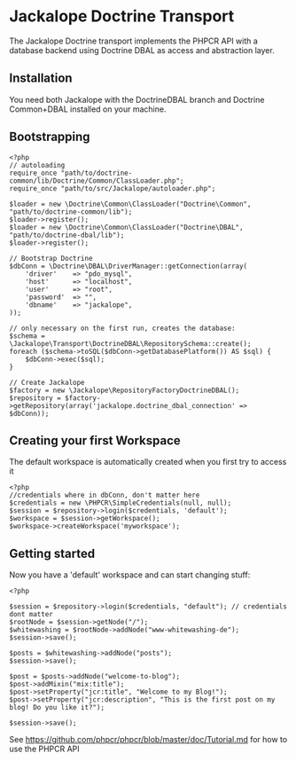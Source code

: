 # Jackalope Doctrine Transport

The Jackalope Doctrine transport implements the PHPCR API with a database backend using Doctrine DBAL as access and abstraction layer.

## Installation

You need both Jackalope with the DoctrineDBAL branch and Doctrine Common+DBAL installed on your machine.

## Bootstrapping

    <?php
    // autoloading
    require_once "path/to/doctrine-common/lib/Doctrine/Common/ClassLoader.php";
    require_once "path/to/src/Jackalope/autoloader.php";

    $loader = new \Doctrine\Common\ClassLoader("Doctrine\Common", "path/to/doctrine-common/lib");
    $loader->register();
    $loader = new \Doctrine\Common\ClassLoader("Doctrine\DBAL", "path/to/doctrine-dbal/lib");
    $loader->register();

    // Bootstrap Doctrine
    $dbConn = \Doctrine\DBAL\DriverManager::getConnection(array(
        'driver'    => "pdo_mysql",
        'host'      => "localhost",
        'user'      => "root",
        'password'  => "",
        'dbname'    => "jackalope",
    ));

    // only necessary on the first run, creates the database:
    $schema = \Jackalope\Transport\DoctrineDBAL\RepositorySchema::create();
    foreach ($schema->toSQL($dbConn->getDatabasePlatform()) AS $sql) {
        $dbConn->exec($sql);
    }

    // Create Jackalope
    $factory = new \Jackalope\RepositoryFactoryDoctrineDBAL();
    $repository = $factory->getRepository(array('jackalope.doctrine_dbal_connection' => $dbConn));

## Creating your first Workspace

The default workspace is automatically created when you first try to access it

    <?php
    //credentials where in dbConn, don't matter here
    $credentials = new \PHPCR\SimpleCredentials(null, null);
    $session = $repository->login($credentials, 'default'); 
    $workspace = $session->getWorkspace();
    $workspace->createWorkspace('myworkspace');

## Getting started

Now you have a 'default' workspace and can start changing stuff:

    <?php

    $session = $repository->login($credentials, "default"); // credentials dont matter
    $rootNode = $session->getNode("/");
    $whitewashing = $rootNode->addNode("www-whitewashing-de");
    $session->save();

    $posts = $whitewashing->addNode("posts");
    $session->save();

    $post = $posts->addNode("welcome-to-blog");
    $post->addMixin("mix:title");
    $post->setProperty("jcr:title", "Welcome to my Blog!");
    $post->setProperty("jcr:description", "This is the first post on my blog! Do you like it?");

    $session->save();

See https://github.com/phpcr/phpcr/blob/master/doc/Tutorial.md for how to use the PHPCR API
